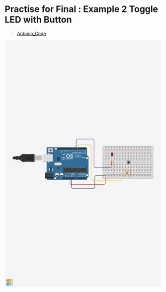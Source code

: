 # Practise for Final : Example 2 Toggle LED with Button
> [Arduino_Code](./Example-2-Toggle-LED-with-Button.ino)

![Switch_Pullup_Pulldown ](../../img/Example-2-Toggle-LED-with-Button.png)